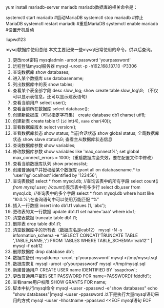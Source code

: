 yum install mariadb-server mariadb 
mariadb数据库的相关命令是：

systemctl start mariadb  #启动MariaDB
systemctl stop mariadb  #停止MariaDB
systemctl restart mariadb  #重启MariaDB
systemctl enable mariadb  #设置开机启动


liupwd123

mysql数据库使用总结
本文主要记录一些mysql日常使用的命令，供以后查询。
1. 更改root密码
mysqladmin -uroot password 'yourpassword'
2. 远程登陆mysql服务器
mysql -uroot -p -h192.168.137.10 -P3306
3. 查询数据库
show databases;
4. 进入某个数据库
use databasename;
5. 列出数据库中的表
show tables;
6. 查看某个表全部字段
desc slow_log;
show create table slow_log\G; （不仅可以显示表信息，还可以显示建表语句）
7. 查看当前用户
select user();
8. 查看当前所在数据库
select database();
9. 创建新数据库（可以指定字符集）
create database db1 charset utf8;
10. 创建新表
create table t1 (`id` int(4), `name` char(40));
11. 查看数据库版本
select version();
12. 查看数据库状态
show status;         当前会话状态
show global status;  全局数据库状态
show slave status\G;   查看主从数据库状态信息
13. 查询数据库参数
show variables;
14. 修改数据库参数
show variables like 'max_connect%';
set global max_connect_errors = 1000;（重启数据库会失效，要在配置文件中修改）
15. 查看当前数据库队列
show processlist;
16. 创建普通用户并授权给某个数据库
grant all on databasename.* to 'user1'@'localhost' identified by '123456';
17. 查询表数据
select * from mysql.db;           //查询该表中的所有字段
select count(*) from mysql.user;  //count(*)表示表中有多少行
select db,user  from mysql.db;    //查询表中的多个字段
select * from mysql.db where host like '10.0.%';在查询语句中可以使用万能匹配 “%”
18. 插入一行数据
insert into db1.t1 values (1, 'abc');
19. 更改表的某一行数据
update db1.t1 set name='aaa' where id=1;
20. 清空表数据
truncate table db1.t1;
21. 删除表
drop table db1.t1;
22. 清空数据库中的所有表（数据库名是eab12）
mysql -N -s information_schema -e "SELECT CONCAT('TRUNCATE TABLE ',TABLE_NAME,';') FROM TABLES WHERE TABLE_SCHEMA='eab12'" | mysql -f eab12
23. 删除数据库
drop database db1;
24. 数据库备份
mysqldump  -uroot -p'yourpassword' mysql >/tmp/mysql.sql
25. 数据库恢复
mysql -uroot -p'yourpassword' mysql </tmp/mysql.sql
26. 新建普通用户
CREATE USER name IDENTIFIED BY 'ssapdrow';
27. 更改普通用户密码
SET PASSWORD FOR name=PASSWORD('fdddfd');
28. 查看name用户权限
SHOW GRANTS FOR name;
29. 脚本中执行mysql命令
mysql -uuser -ppasswd -e"show databases"
echo "show databases"|mysql -uuser -ppassword
以下是执行大量mysql语句采用的方式
mysql -uuser -hhostname -ppasswd <<EOF
mysql语句
EOF